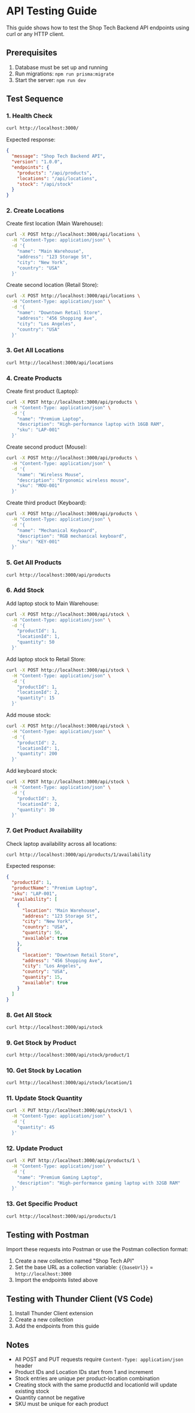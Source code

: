 # API Testing Guide

This guide shows how to test the Shop Tech Backend API endpoints using curl or any HTTP client.

## Prerequisites

1. Database must be set up and running
2. Run migrations: `npm run prisma:migrate`
3. Start the server: `npm run dev`

## Test Sequence

### 1. Health Check
```bash
curl http://localhost:3000/
```

Expected response:
```json
{
  "message": "Shop Tech Backend API",
  "version": "1.0.0",
  "endpoints": {
    "products": "/api/products",
    "locations": "/api/locations",
    "stock": "/api/stock"
  }
}
```

### 2. Create Locations

Create first location (Main Warehouse):
```bash
curl -X POST http://localhost:3000/api/locations \
  -H "Content-Type: application/json" \
  -d '{
    "name": "Main Warehouse",
    "address": "123 Storage St",
    "city": "New York",
    "country": "USA"
  }'
```

Create second location (Retail Store):
```bash
curl -X POST http://localhost:3000/api/locations \
  -H "Content-Type: application/json" \
  -d '{
    "name": "Downtown Retail Store",
    "address": "456 Shopping Ave",
    "city": "Los Angeles",
    "country": "USA"
  }'
```

### 3. Get All Locations
```bash
curl http://localhost:3000/api/locations
```

### 4. Create Products

Create first product (Laptop):
```bash
curl -X POST http://localhost:3000/api/products \
  -H "Content-Type: application/json" \
  -d '{
    "name": "Premium Laptop",
    "description": "High-performance laptop with 16GB RAM",
    "sku": "LAP-001"
  }'
```

Create second product (Mouse):
```bash
curl -X POST http://localhost:3000/api/products \
  -H "Content-Type: application/json" \
  -d '{
    "name": "Wireless Mouse",
    "description": "Ergonomic wireless mouse",
    "sku": "MOU-001"
  }'
```

Create third product (Keyboard):
```bash
curl -X POST http://localhost:3000/api/products \
  -H "Content-Type: application/json" \
  -d '{
    "name": "Mechanical Keyboard",
    "description": "RGB mechanical keyboard",
    "sku": "KEY-001"
  }'
```

### 5. Get All Products
```bash
curl http://localhost:3000/api/products
```

### 6. Add Stock

Add laptop stock to Main Warehouse:
```bash
curl -X POST http://localhost:3000/api/stock \
  -H "Content-Type: application/json" \
  -d '{
    "productId": 1,
    "locationId": 1,
    "quantity": 50
  }'
```

Add laptop stock to Retail Store:
```bash
curl -X POST http://localhost:3000/api/stock \
  -H "Content-Type: application/json" \
  -d '{
    "productId": 1,
    "locationId": 2,
    "quantity": 15
  }'
```

Add mouse stock:
```bash
curl -X POST http://localhost:3000/api/stock \
  -H "Content-Type: application/json" \
  -d '{
    "productId": 2,
    "locationId": 1,
    "quantity": 200
  }'
```

Add keyboard stock:
```bash
curl -X POST http://localhost:3000/api/stock \
  -H "Content-Type: application/json" \
  -d '{
    "productId": 3,
    "locationId": 2,
    "quantity": 30
  }'
```

### 7. Get Product Availability

Check laptop availability across all locations:
```bash
curl http://localhost:3000/api/products/1/availability
```

Expected response:
```json
{
  "productId": 1,
  "productName": "Premium Laptop",
  "sku": "LAP-001",
  "availability": [
    {
      "location": "Main Warehouse",
      "address": "123 Storage St",
      "city": "New York",
      "country": "USA",
      "quantity": 50,
      "available": true
    },
    {
      "location": "Downtown Retail Store",
      "address": "456 Shopping Ave",
      "city": "Los Angeles",
      "country": "USA",
      "quantity": 15,
      "available": true
    }
  ]
}
```

### 8. Get All Stock
```bash
curl http://localhost:3000/api/stock
```

### 9. Get Stock by Product
```bash
curl http://localhost:3000/api/stock/product/1
```

### 10. Get Stock by Location
```bash
curl http://localhost:3000/api/stock/location/1
```

### 11. Update Stock Quantity
```bash
curl -X PUT http://localhost:3000/api/stock/1 \
  -H "Content-Type: application/json" \
  -d '{
    "quantity": 45
  }'
```

### 12. Update Product
```bash
curl -X PUT http://localhost:3000/api/products/1 \
  -H "Content-Type: application/json" \
  -d '{
    "name": "Premium Gaming Laptop",
    "description": "High-performance gaming laptop with 32GB RAM"
  }'
```

### 13. Get Specific Product
```bash
curl http://localhost:3000/api/products/1
```

## Testing with Postman

Import these requests into Postman or use the Postman collection format:

1. Create a new collection named "Shop Tech API"
2. Set the base URL as a collection variable: `{{baseUrl}}` = `http://localhost:3000`
3. Import the endpoints listed above

## Testing with Thunder Client (VS Code)

1. Install Thunder Client extension
2. Create a new collection
3. Add the endpoints from this guide

## Notes

- All POST and PUT requests require `Content-Type: application/json` header
- Product IDs and Location IDs start from 1 and increment
- Stock entries are unique per product-location combination
- Creating stock with the same productId and locationId will update existing stock
- Quantity cannot be negative
- SKU must be unique for each product
